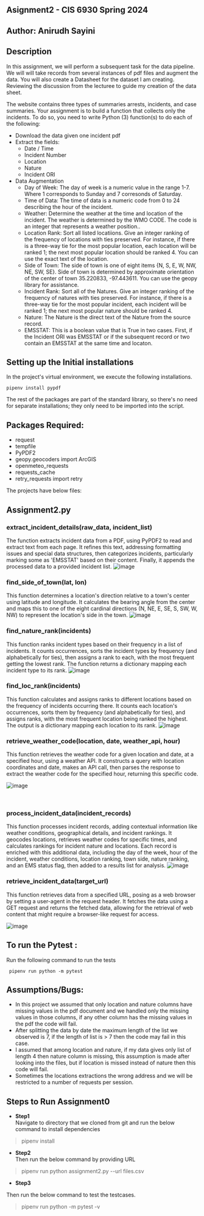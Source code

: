 ## Asignment2 - CIS 6930 Spring 2024 

## Author: Anirudh Sayini

## Description

In this assignment, we will perform a subsequent task for the data pipeline. We will will take records from several instances of pdf files and augment the data. You will also create a Datasheet for the dataset I am creating. Reviewing the discussion from the lecturee to guide my creation of the data sheet.

The website contains three types of summaries arrests, incidents, and case summaries. Your assignment is to build a function that collects only the incidents. To do so, you need to write Python (3) function(s) to do each of the following:

- Download the data given one incident pdf
- Extract the fields:
  - Date / Time
  - Incident Number
  - Location
  - Nature
  - Incident ORI
- Data Augmentation
  - Day of Week: The day of week is a numeric value in the range 1-7. Where 1 corresponds to Sunday and 7 corresonds of Saturday.
  - Time of Data: The time of data is a numeric code from 0 to 24 describing the hour of the incident.
  - Weather: Determine the weather at the time and location of the incident. The weather is determined by the WMO CODE. The code is an integer that represents a weather position..
  - Location Rank: Sort all listed locatiions. Give an integer ranking of the frequency of locations with ties preserved. For instance, if there is a three-way tie for the most popular location, each location will be         ranked 1; the next most popular location should be ranked 4. You can use the exact text of the location.
  - Side of Town: The side of town is one of eight items {N, S, E, W, NW, NE, SW, SE}. Side of town is determined by approximate orientation of the center of town 35.220833, -97.443611. You can use the geopy library for      assistance.
  - Incident Rank: Sort all of the Natures. Give an integer ranking of the frequency of natures with ties preserved. For instance, if there is a three-way tie for the most popular incident, each incident will be ranked 1; the next most popular nature should be ranked 4.
  - Nature: The Nature is the direct text of the Nature from the source record.
  - EMSSTAT: This is a boolean value that is True in two cases. First, if the Incident ORI was EMSSTAT or if the subsequent record or two contain an EMSSTAT at the same time and locaton.

## Setting up the Initial installations 
In the project's virtual environment, we execute the following installations. 
~~~
pipenv install pypdf
~~~
The rest of the packages are part of the standard library, so there's no need for separate installations; they only need to be imported into the script.


## Packages Required:

- request
- tempfile
- PyPDF2
- geopy.geocoders import ArcGIS
- openmeteo_requests
- requests_cache
- retry_requests import retry

The projects have below files: 

## Assignment2.py

### **extract_incident_details(raw_data, incident_list)**

The function extracts incident data from a PDF, using PyPDF2 to read and extract text from each page. It refines this text, addressing formatting issues and special data structures, then categorizes incidents, particularly marking some as 'EMSSTAT' based on their content. Finally, it appends the processed data to a provided incident list.
![image](https://github.com/Sayini-16/cis6930sp24-assignment2/assets/81869410/80092789-8b21-4120-8298-2033ef0f3edc)

### **find_side_of_town(lat, lon)**
This function determines a location's direction relative to a town's center using latitude and longitude. It calculates the bearing angle from the center and maps this to one of the eight cardinal directions (N, NE, E, SE, S, SW, W, NW) to represent the location's side in the town.
![image](https://github.com/Sayini-16/cis6930sp24-assignment2/assets/81869410/33f84c03-c852-444e-91b8-0d51645f6689)

### **find_nature_rank(incidents)**
This function ranks incident types based on their frequency in a list of incidents. It counts occurrences, sorts the incident types by frequency (and alphabetically for ties), then assigns a rank to each, with the most frequent getting the lowest rank. The function returns a dictionary mapping each incident type to its rank.
![image](https://github.com/Sayini-16/cis6930sp24-assignment2/assets/81869410/45d9db5d-7123-4288-a778-a4e3cccda22e)


### **find_loc_rank(incidents)**
This function calculates and assigns ranks to different locations based on the frequency of incidents occurring there. It counts each location's occurrences, sorts them by frequency (and alphabetically for ties), and assigns ranks, with the most frequent location being ranked the highest. The output is a dictionary mapping each location to its rank.
![image](https://github.com/Sayini-16/cis6930sp24-assignment2/assets/81869410/c684053b-abcd-4761-9ac0-63eb51f5a1e1)

### **retrieve_weather_code(location, date, weather_api, hour)**
This function retrieves the weather code for a given location and date, at a specified hour, using a weather API. It constructs a query with location coordinates and date, makes an API call, then parses the response to extract the weather code for the specified hour, returning this specific code.

![image](https://github.com/Sayini-16/cis6930sp24-assignment2/assets/81869410/5c2d2fce-5a37-4eaf-88fb-cc60da278758)

<br>

### **process_incident_data(incident_records)**
This function processes incident records, adding contextual information like weather conditions, geographical details, and incident rankings. It geocodes locations, retrieves weather codes for specific times, and calculates rankings for incident nature and locations. Each record is enriched with this additional data, including the day of the week, hour of the incident, weather conditions, location ranking, town side, nature ranking, and an EMS status flag, then added to a results list for analysis.
![image](https://github.com/Sayini-16/cis6930sp24-assignment2/assets/81869410/dec4765c-fe21-46e6-a336-d41668a6a07f)
<be>
### **retrieve_incident_data(target_url)**
This function retrieves data from a specified URL, posing as a web browser by setting a user-agent in the request header. It fetches the data using a GET request and returns the fetched data, allowing for the retrieval of web content that might require a browser-like request for access.

![image](https://github.com/Sayini-16/cis6930sp24-assignment2/assets/81869410/a2be73d6-9548-4850-bbe3-893035bc4634)


## To run the Pytest : 
Run the following command to run the tests
~~~
 pipenv run python -m pytest
~~~

## Assumptions/Bugs:

- In this project we assumed that only location and nature columns have missing values in the pdf document and we handled only the missing values in those columns, if any other column has the missing values in the pdf the code will fail. 
- After splitting the data by date the maximum length of the list we observed is 7, if the length of list is > 7 then the code may fail in this case.
- I assumed that among location and nature, if my data gives only list of length 4 then nature column is missing, this assumption is made after looking into the files, but if location is missed instead of nature then this code will fail.
- Sometimes the locations extractions the wrong address and we will be restricted to a number of requests per session.


## Steps to Run Assignment0


- **Step1** \
Navigate to directory that we cloned from git and run the below command to install dependencies

> pipenv install

- **Step2** \
Then run the below command by providing URL

> pipenv run python assignment2.py --url files.csv

- **Step3** 

Then run the below command to test the testcases. 

> pipenv run python -m pytest -v

